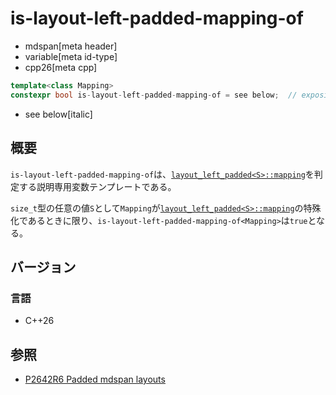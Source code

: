 # is-layout-left-padded-mapping-of
* mdspan[meta header]
* variable[meta id-type]
* cpp26[meta cpp]

```cpp
template<class Mapping>
constexpr bool is-layout-left-padded-mapping-of = see below;  // exposition only
```
* see below[italic]


## 概要
`is-layout-left-padded-mapping-of`は、[`layout_left_padded<S>::mapping`](layout_left_padded/mapping.md)を判定する説明専用変数テンプレートである。

`size_t`型の任意の値`S`として`Mapping`が[`layout_left_padded<S>::mapping`](layout_left_padded/mapping.md)の特殊化であるときに限り、`is-layout-left-padded-mapping-of<Mapping>`は`true`となる。


## バージョン
### 言語
- C++26


## 参照
- [P2642R6 Padded mdspan layouts](https://www.open-std.org/jtc1/sc22/wg21/docs/papers/2024/p2642r6.pdf)
